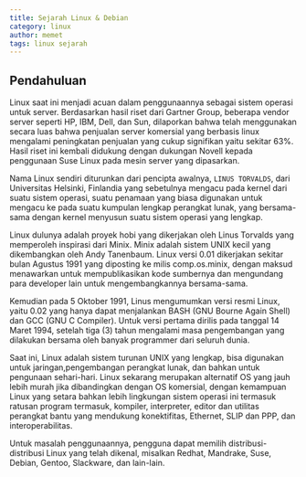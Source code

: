 ```yaml
---
title: Sejarah Linux & Debian
category: linux
author: memet
tags: linux sejarah 
---
```


## Pendahuluan
Linux saat ini menjadi acuan dalam penggunaannya sebagai sistem operasi untuk server.
Berdasarkan hasil riset dari Gartner Group, beberapa vendor server seperti HP, IBM, Dell, dan Sun, dilaporkan bahwa telah menggunakan secara luas bahwa penjualan server komersial yang berbasis linux mengalami peningkatan penjualan yang cukup signifikan yaitu sekitar 63%. Hasil riset ini kembali didukung dengan dukungan Novell kepada penggunaan Suse Linux pada mesin server yang dipasarkan.

Nama Linux sendiri diturunkan dari pencipta awalnya, `LINUS TORVALDS`, dari Universitas
Helsinki, Finlandia yang sebetulnya mengacu pada kernel dari suatu sistem operasi, suatu penamaan
yang biasa digunakan untuk mengacu ke pada suatu kumpulan lengkap perangkat lunak, yang
bersama-sama dengan kernel menyusun suatu sistem operasi yang lengkap. 

Linux dulunya adalah proyek hobi yang dikerjakan oleh Linus Torvalds yang memperoleh inspirasi dari Minix. Minix adalah sistem UNIX kecil yang dikembangkan oleh Andy Tanenbaum. Linux versi 0.01 dikerjakan sekitar bulan Agustus 1991 yang diposting ke milis comp.os.minix, dengan maksud menawarkan untuk
mempublikasikan kode sumbernya dan mengundang para developer lain untuk mengembangkannya
bersama-sama. 

Kemudian pada 5 Oktober 1991, Linus mengumumkan versi resmi Linux, yaitu 0.02
yang hanya dapat menjalankan BASH (GNU Bourne Again Shell) dan GCC (GNU C Compiler). Untuk
versi pertama dirilis pada tanggal 14 Maret 1994, setelah tiga (3) tahun mengalami masa
pengembangan yang dilakukan bersama oleh banyak programmer dari seluruh dunia.

Saat ini, Linux adalah sistem turunan UNIX yang lengkap, bisa digunakan untuk jaringan,pengembangan perangkat lunak, dan bahkan untuk pengunaan sehari-hari. Linux sekarang merupakan alternatif OS yang jauh lebih murah jika dibandingkan dengan OS komersial, dengan kemampuan Linux yang setara bahkan lebih lingkungan sistem operasi ini termasuk ratusan program termasuk, kompiler, interpreter, editor dan utilitas perangkat bantu yang mendukung konektifitas, Ethernet, SLIP dan PPP, dan interoperabilitas.

Untuk masalah penggunaannya, pengguna dapat memilih distribusi-distribusi Linux yang telah
dikenal, misalkan Redhat, Mandrake, Suse, Debian, Gentoo, Slackware, dan lain-lain.